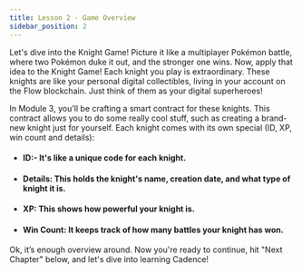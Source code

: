 ```yaml
---
title: Lesson 2 - Game Overview
sidebar_position: 2
---
```


Let's dive into the Knight Game! Picture it like a multiplayer Pokémon battle, where two Pokémon duke it out, and the stronger one wins. Now, apply that idea to the Knight Game! Each knight you play is extraordinary. These knights are like your personal digital collectibles, living in your account on the Flow blockchain. Just think of them as your digital superheroes!

In Module 3, you'll be crafting a smart contract for these knights. This contract allows you to do some really cool stuff, such as creating a brand-new knight just for yourself. Each knight comes with its own special (ID, XP, win count and details):

- #### ID:- It's like a unique code for each knight.
- #### Details: This holds the knight's name, creation date, and what type of knight it is.
- #### XP: This shows how powerful your knight is.
- #### Win Count: It keeps track of how many battles your knight has won.

Ok, it’s enough overview around. Now you're ready to continue, hit "Next Chapter" below, and let's dive into learning Cadence!
